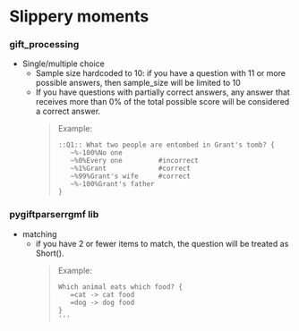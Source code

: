 # Slippery moments
### gift_processing
- Single/multiple choice
    - Sample size hardcoded to 10: if you have a question with 11 or more possible answers, then sample_size will be limited to 10
    - If you have questions with partially correct answers, any answer that receives more than 0% of the total possible score will be considered a correct answer.
        > Example:
        >
        > ```gift
        > ::Q1:: What two people are entombed in Grant's tomb? {
        >    ~%-100%No one
        >    ~%0%Every one         #incorrect
        >    ~%1%Grant             #correct
        >    ~%99%Grant's wife     #correct
        >    ~%-100%Grant's father
        > }
        > ```

### pygiftparserrgmf lib
- matching
    - if you have 2 or fewer items to match, the question will be treated as Short().
        > Example:
        >
        > ```gift
        > Which animal eats which food? { 
        >    =cat -> cat food
        >    =dog -> dog food
        > }
        > '''